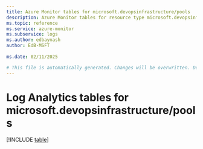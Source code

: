 ```yaml
---
title: Azure Monitor tables for microsoft.devopsinfrastructure/pools
description: Azure Monitor tables for resource type microsoft.devopsinfrastructure/pools
ms.topic: reference
ms.service: azure-monitor
ms.subservice: logs
ms.author: edbaynash
author: EdB-MSFT
   
ms.date: 02/11/2025

# This file is automatically generated. Changes will be overwritten. Do not change this file directly.
---
```


# Log Analytics tables for microsoft.devopsinfrastructure/pools  

[!INCLUDE [table](~/reusable-content/ce-skilling/azure/includes/azure-monitor/reference/tables/microsoft-devopsinfrastructure_pools-include.md)]

